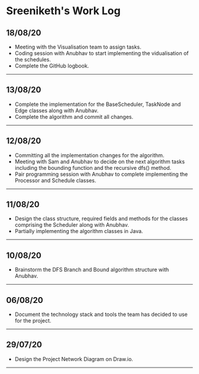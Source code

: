 # Sreeniketh's Work Log

## 18/08/20

-   Meeting with the Visualisation team to assign tasks. 
-   Coding session with Anubhav to start implementing the vidualisation of the schedules. 
-   Complete the GitHub logbook. 

---

## 13/08/20

-   Complete the implementation for the BaseScheduler, TaskNode and Edge classes along with Anubhav.
-   Complete the algorithm and commit all changes. 

---


## 12/08/20

-   Committing all the implementation changes for the algorithm. 
-   Meeting with Sam and Anubhav to decide on the next algorithm tasks including the bounding function and the recursive dfs() method. 
-   Pair programming session with Anubhav to complete implementing the Processor and Schedule classes.  

---

## 11/08/20

-   Design the class structure, required fields and methods for the classes comprising the Scheduler along with Anubhav. 
-   Partially implementing the algorithm classes in Java. 

---

## 10/08/20

-   Brainstorm the DFS Branch and Bound algorithm structure with Anubhav. 

---


## 06/08/20

-   Document the technology stack and tools the team has decided to use for the project. 

---

## 29/07/20

-   Design the Project Network Diagram on Draw.io. 

---
